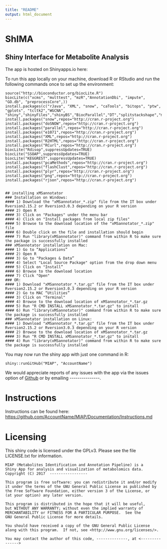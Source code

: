 ```yaml
---
title: "README"
output: html_document
---
```



# ShIMA 

## Shiny Interface for Metabolite Analysis


The app is hosted on Shinyapps.io here:

<Github>

To run this app locally on your machine, download R or RStudio and run the following commands once to set up the environment:
```
source("http://bioconductor.org/biocLite.R")
biocLite(c("xcms", "multtest", "mzR","AnnotationDbi", "impute", "GO.db", "preprocessCore",))
install.packages(c("rJava", "XML", "snow", "caTools", "bitops", "ptw", "gplots", "tcltk2","WGCNA", "shiny","shinyFiles","shinyBS","BiocParallel","DT","splitstackshape","mixOmics","metabolomics","lattice","Heatplus","minet","igraph","data.table","irlba","qdap","Matrix"))
install.packages("snow",repos="http://cran.r-project.org")
install.packages("doSNOW",repos="http://cran.r-project.org")
install.packages("parallel",repos="http://cran.r-project.org")
install.packages("e1071",repos="http://cran.r-project.org")
install.packages("XML",repos="http://cran.r-project.org")
install.packages("R2HTML",repos="http://cran.r-project.org")
install.packages("RCurl",repos="http://cran.r-project.org")
biocLite("Rdisop",suppressUpdates=TRUE)
biocLite("SSOAP",suppressUpdates=TRUE)
biocLite("KEGGREST",suppressUpdates=TRUE)
install.packages("pcaMethods",repos="http://cran.r-project.org")
install.packages("flashClust",repos="http://cran.r-project.org")
install.packages("plyr",repos="http://cran.r-project.org")
install.packages("png",repos="http://cran.r-project.org")
install.packages("rjson",repos="http://cran.r-project.org")


## installing xMSannotator
### Installation on Windows:
#### 1) Download the "xMSannotator_*.zip" file from the IT box under Rversion2.15.2 or Rversion3.0.3 depending on your R version
#### 2) Open R
#### 3) Click on "Packages" under the menu bar
#### 4) Click on "Install packages from local zip files"
#### 5) Browse to the download location of the "xMSannotator_*.zip" file
#### 6) Double click on the file and installation should begin
#### 7) Run "library(xMSannotator)" command from within R to make sure the package is successfully installed
### xMSannotator installation on Mac:
#### 1) Go to “Applications” 
#### 2) Open R
#### 3) Go to "Packages & Data” 
#### 4) Select "Local Source Package" option from the drop down menu 
#### 5) Click on "Install”
#### 6) Browse to the download location
#### 7) Click "Open"
### OR:
#### 1) Download "xMSannotator_*.tar.gz" file from the IT box under Rversion2.15.2 or Rversion3.0.3 depending on your R version
#### 2) Go to MAC “Utilities” 
#### 3) Click on "Terminal"
#### 4) Browse to the download location of xMSannotator_*.tar.gz
#### 5) Run "R CMD INSTALL xMSannotator_*.tar.gz" to install
#### 6) Run "library(xMSannotator)" command from within R to make sure the package is successfully installed
### xMSannotator installation on Linux:
#### 1) Download "xMSannotator_*.tar.gz" file from the IT box under Rversion2.15.2 or Rversion3.0.3 depending on your R version
#### 2) Browse to the download location of xMSannotator_*.tar.gz
#### 3) Run "R CMD INSTALL xMSannotator_*.tar.gz" to install
#### 4) Run "library(xMSannotator)" command from within R to make sure the package is successfully installed
```

You may now run the shiny app with just one command in R:

```
shiny::runGitHub("MIAP", "AccountName")
```



We would appreciate reports of any issues with the app via the issues option of 
[Github](https://github.com/AccountName/MIAP) or by emailing ---------------.

# Instructions

Instructions can be found here: <https://github.com/AccountName/MIAP/Documentation/Instructions.md> 

# Licensing

This shiny code is licensed under the GPLv3. Please see the file LICENSE.txt for
information.

    MIAP (Metabolites Identification and Annotation Pipeline) is a
    Shiny App for analysis and visualization of metabolomics data.
    Copyright (C) 2017  -----------------

    This program is free software: you can redistribute it and/or modify
    it under the terms of the GNU General Public License as published by
    the Free Software Foundation, either version 3 of the License, or
    (at your option) any later version.

    This program is distributed in the hope that it will be useful,
    but WITHOUT ANY WARRANTY; without even the implied warranty of
    MERCHANTABILITY or FITNESS FOR A PARTICULAR PURPOSE.  See the
    GNU General Public License for more details.

    You should have received a copy of the GNU General Public License
    along with this program.  If not, see <http://www.gnu.org/licenses/>.

    You may contact the author of this code, --------------, at <--------------->
    



